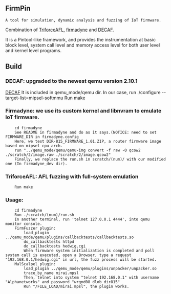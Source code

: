  ## FirmPin

 	A tool for simulation, dynamic analysis and fuzzing of IoT firmware. 
 Combination of [TriforceAFL](https://github.com/nccgroup/TriforceAFL), [firmadyne](https://github.com/firmadyne/firmadyne) and [DECAF](https://github.com/sycurelab/DECAF).
 
 It is a Pintool-like framework,  and provides the instrumentation at basic block level,  system call level and memory access level for both user level and kernel level programs.  

## Build
### DECAF: upgraded to the newest qemu version 2.10.1
 [DECAF](https://github.com/sycurelab/DECAF) 
		It is included in qemu_mode/qemu dir. 
		In our case, run ./configure --target-list=mipsel-softmmu
		Run make

### Firmadyne: we use its custom kernel and libnvram to emulate IoT firmware. 
		cd firmadyne 
		See README in firmadyne and do as it says.(NOTICE: need to set FIRMWARE_DIR in firmadyne.config
		Here, we test DIR-815_FIRMWARE_1.01.ZIP, a router firmware image based on mipsel cpu arch.
		run "../qemu_mode/qemu/qemu-img convert -f raw -O qcow2 ./scratch/2/image.raw ./scratch/2/image.qcow2"		
		Finally, we replace the run.sh in scratch/(num)/ with our modified one (In firmadyne_dev dir).
		


### TriforceAFL: AFL fuzzing with full-system emulation
		Run make
  


### Usage:
		cd firmadyne
		Run ./scratch/(num)/run.sh 
		In another terminal, run 'telnet 127.0.0.1 4444', into qemu monitor console.
		FirmFuzzer plugin:
			load_plugin ../qemu_mode/qemu/plugins/callbacktests/callbacktests.so
			do_callbacktests httpd
			do_callbacktests hedwig.cgi
			When firmware system initialization is completed and poll system call is executed, open a Browser, type a request "192.168.0.1/hedwig.cgi" in url, the fuzz process will be started.
		MalScalpel plugin:
			load_plugin ../qemu_mode/qemu/plugins/unpacker/unpacker.so
			trace_by_name mirai.mpsl
			Then, telnet into system "telnet 192.168.0.1" with username "Alphanetworks" and password "wrgnd08_dlob_dir815"
			Run "/FILE_LOAD/mirai.mpsl", the plugin works.



